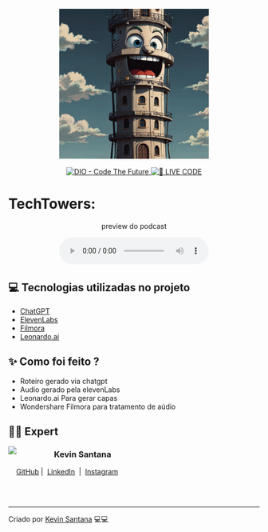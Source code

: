 <p align="center">
<img 
    src="./assets/tower.jpg"
    width="300"
/>
</p>

<p align="center">
<a href="https://dio.me/">
    <img 
        src="https://img.shields.io/badge/DIO-Code_The_Future-28DA77?logo=youtube" 
        alt="DIO - Code The Future">
</a>
<a href="https://dio.me/">
<img 
    src="https://img.shields.io/badge/🔴_LIVE_CODE-FF5E72" 
    alt="🔴 LIVE CODE">
</a>
</p>

<h1>
TechTowers: 
</h1>
<p align="center">
    preview do podcast
</p>

<div align="center">
    <audio src="output/podcast.MP3" controls title="Podcast editado"></audio>
</div>

## 💻 Tecnologias utilizadas no projeto

- [ChatGPT](https://chat.openai.com/) 
- [ElevenLabs](https://beta.elevenlabs.io/)
- [Filmora](https://filmora.wondershare.net)
- [Leonardo.ai](https://leonardo.ai)

## ✨ Como foi feito ?

- Roteiro gerado via chatgpt
- Audio gerado pela elevenLabs
- Leonardo.ai Para gerar capas
- Wondershare Filmora para tratamento de aúdio

## 👨‍💻 Expert

<p>
    <img 
      align=left 
      margin=10 
      width=80 
      src="https://avatars.githubusercontent.com/u/24943857?v=4"
    />
    <h3>&nbsp&nbsp&nbspKevin Santana<br></h3>
    <p>&nbsp&nbsp&nbsp
    <a href="https://github.com/zekdtonik">
    GitHub</a>&nbsp;|&nbsp;
    <a href="www.linkedin.com/in/kevin-fms">LinkedIn</a>
&nbsp;|&nbsp;
    <a href="https://www.instagram.com/keu_marxs/">
    Instagram</a>
&nbsp;&nbsp;</p>
</p>
<br/><br/>
<p>

---

Criado por [Kevin Santana](https://github.com/zekdtonik) 💻💻